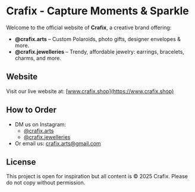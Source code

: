 # Crafix - Capture Moments & Sparkle

Welcome to the official website of **Crafix**, a creative brand offering:

- **@crafix.arts** – Custom Polaroids, photo gifts, designer envelopes & more.
- **@crafix.jewelleries** – Trendy, affordable jewelry: earrings, bracelets, charms, and more.

## Website

Visit our live website at: [www.crafix.shop](https://www.crafix.shop)

## How to Order

- DM us on Instagram:
  - [@crafix.arts](https://instagram.com/crafix.arts)
  - [@crafix.jewelleries](https://instagram.com/crafix.jewelleries)
- Or email us: [crafix.arts@gmail.com](mailto:crafix.arts@gmail.com)

## License

This project is open for inspiration but all content is © 2025 Crafix. Please do not copy without permission.
